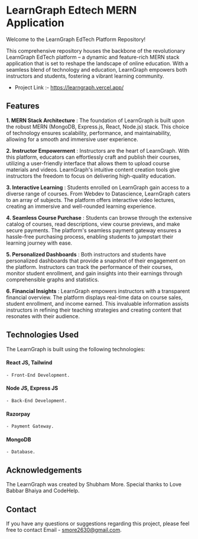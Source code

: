 # LearnGraph Edtech MERN Application

Welcome to the LearnGraph EdTech Platform Repository!

This comprehensive repository houses the backbone of the revolutionary LearnGraph EdTech platform – a dynamic and feature-rich MERN stack application that is set to reshape the landscape of online education. With a seamless blend of technology and education, LearnGraph empowers both instructors and students, fostering a vibrant learning community.

* Project Link :- https://learngraph.vercel.app/

## Features

**1. MERN Stack Architecture** : The foundation of LearnGraph is built upon the robust MERN (MongoDB, Express.js, React, Node.js) stack. This choice of technology ensures scalability, performance, and maintainability, allowing for a smooth and immersive user experience.

**2. Instructor Empowerment** : Instructors are the heart of LearnGraph. With this platform, educators can effortlessly craft and publish their courses, utilizing a user-friendly interface that allows them to upload course materials and videos. LearnGraph's intuitive content creation tools give instructors the freedom to focus on delivering high-quality education.

**3. Interactive Learning** : Students enrolled on LearnGraph gain access to a diverse range of courses. From Webdev to Datascience, LearnGraph caters to an array of subjects. The platform offers interactive video lectures, creating an immersive and well-rounded learning experience.

**4. Seamless Course Purchase** : Students can browse through the extensive catalog of courses, read descriptions, view course previews, and make secure payments. The platform's seamless payment gateway ensures a hassle-free purchasing process, enabling students to jumpstart their learning journey with ease.

**5. Personalized Dashboards** : Both instructors and students have personalized dashboards that provide a snapshot of their engagement on the platform. Instructors can track the performance of their courses, monitor student enrollment, and gain insights into their earnings through comprehensible graphs and statistics.

**6. Financial Insights** : LearnGraph empowers instructors with a transparent financial overview. The platform displays real-time data on course sales, student enrollment, and income earned. This invaluable information assists instructors in refining their teaching strategies and creating content that resonates with their audience.

## Technologies Used

The LearnGraph is built using the following technologies:

#### React JS, Tailwind
    - Front-End Development.
#### Node JS, Express JS 
    - Back-End Development.
#### Razorpay
    - Payment Gateway.
#### MongoDB
    - Database.

## Acknowledgements

The LearnGraph was created by Shubham More. Special thanks to Love Babbar Bhaiya and CodeHelp.

## Contact

If you have any questions or suggestions regarding this project, please feel free to contact Email - smore2630@gmail.com.    
